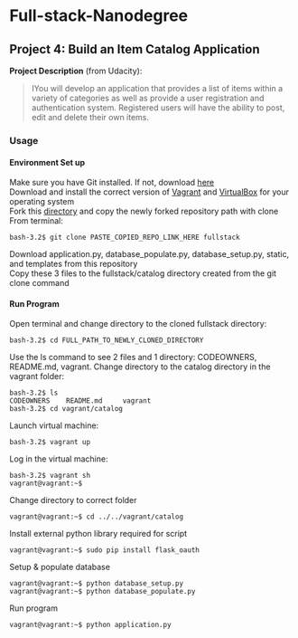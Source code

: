 # Full-stack-Nanodegree
## Project 4: Build an Item Catalog Application
**Project Description** (from Udacity):
>IYou will develop an application that provides a list of items within a variety of categories as well as provide a user registration and authentication system. Registered users will have the ability to post, edit and delete their own items.

### Usage
#### Environment Set up
Make sure you have Git installed. If not, download [here](https://git-scm.com/downloads) <br>
Download and install the correct version of [Vagrant](https://www.vagrantup.com/downloads.html) and [VirtualBox](https://www.virtualbox.org/wiki/Downloads) for your operating system <br>
Fork this [directory](ttps://github.com/udacity/fullstack-nanodegree-vm) and copy the newly forked repository path with clone <br>
From terminal:
```
bash-3.2$ git clone PASTE_COPIED_REPO_LINK_HERE fullstack
```
Download application.py, database_populate.py, database_setup.py, static, and templates from this repository <br>
Copy these 3 files to the fullstack/catalog directory created from the git clone command
#### Run Program
Open terminal and change directory to the cloned fullstack directory:
```
bash-3.2$ cd FULL_PATH_TO_NEWLY_CLONED_DIRECTORY
```
Use the ls command to see 2 files and 1 directory: CODEOWNERS, README.md, vagrant. Change directory to the catalog directory in the vagrant folder:
```
bash-3.2$ ls
CODEOWNERS    README.md     vagrant
bash-3.2$ cd vagrant/catalog
```
Launch virtual machine:
```
bash-3.2$ vagrant up
```
Log in the virtual machine:
```
bash-3.2$ vagrant sh
vagrant@vagrant:~$
```
Change directory to correct folder
```
vagrant@vagrant:~$ cd ../../vagrant/catalog
```
Install external python library required for script
```
vagrant@vagrant:~$ sudo pip install flask_oauth
```
Setup & populate database
```
vagrant@vagrant:~$ python database_setup.py
vagrant@vagrant:~$ python database_populate.py
```
Run program
```
vagrant@vagrant:~$ python application.py
```
